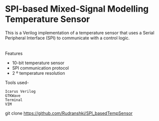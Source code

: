# __SPI-based Mixed-Signal Modelling Temperature Sensor__

This is a Verilog implementation of a temperature sensor that uses a Serial Peripheral Interface (SPI) to communicate with a control logic.  <br>
<br>
<br>
Features <br>
   - 10-bit temperature sensor <br>
   - SPI communication protocol    <br>
   - 2 &ordm; temperature resolution <br>

Tools used-

    Icarus Verilog
    GTKWave
    Terminal
    VIM


git clone https://github.com/Rudranshki/SPI_basedTempSensor

